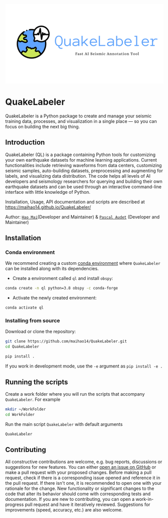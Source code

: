 ![](./docs/Images/QuakeLabeler.png)

# QuakeLabeler

QuakeLabeler is a Python package to create and manage your seismic training data, processes, and visualization in a single place — so you can focus on building the next big thing.

## Introduction
QuakeLabeler (QL) is a package containing Python tools for customizing your own earthquake datasets for machine learning applications. Current functionalities include retrieving waveforms from data centers, customizing seismic samples, auto-building datasets, preprocessing and augmenting for labels, and visualizing data distribution. The code helps all levels of AI developers and seismology researchers for querying and building their own earthquake datasets and can be used through an interactive command-line interface with little knowledge of Python.

Installation, Usage, API documentation and scripts are described at
 https://maihao14.github.io/QuakeLabeler/

Author: [`Hao Mai`](https://www.uogeophysics.com/authors/mai/)(Developer and Maintainer)
 & [`Pascal Audet`](https://www.uogeophysics.com/authors/admin/) (Developer and Maintainer)

## Installation

### Conda environment

We recommend creating a custom
[conda environment](https://conda.io/docs/user-guide/tasks/manage-environments.html)
where `QuakeLabeler` can be installed along with its dependencies.

- Create a environment called `ql` and install `obspy`:

```bash
conda create -n ql python=3.8 obspy -c conda-forge
```

- Activate the newly created environment:

```bash
conda activate ql
```

### Installing from source

Download or clone the repository:
```bash
git clone https://github.com/maihao14/QuakeLabeler.git
cd QuakeLabeler
```

```bash
pip install .
```

If you work in development mode, use the `-e` argument as `pip install -e .`

## Running the scripts

Create a work folder where you will run the scripts that accompany `QuakeLabeler`. For example

```bash
mkdir ~/WorkFolder
cd WorkFolder
```

Run the main script `QuakeLabeler` with default arguments

```bash
QuakeLabeler
```

## Contributing

All constructive contributions are welcome, e.g. bug reports, discussions or suggestions for new features. You can either [open an issue on GitHub](https://github.com/maihao14/QuakeLabeler/issues) or make a pull request with your proposed changes. Before making a pull request, check if there is a corresponding issue opened and reference it in the pull request. If there isn't one, it is recommended to open one with your rationale for the change. New functionality or significant changes to the code that alter its behavior should come with corresponding tests and documentation. If you are new to contributing, you can open a work-in-progress pull request and have it iteratively reviewed. Suggestions for improvements (speed, accuracy, etc.) are also welcome.
